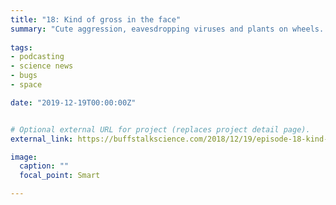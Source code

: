 ```yaml
---
title: "18: Kind of gross in the face"
summary: "Cute aggression, eavesdropping viruses and plants on wheels. Interview with climate scientist Ryan Harp."
  
tags:
- podcasting
- science news
- bugs
- space

date: "2019-12-19T00:00:00Z"


# Optional external URL for project (replaces project detail page).
external_link: https://buffstalkscience.com/2018/12/19/episode-18-kind-of-gross-in-the-face/

image:
  caption: ""
  focal_point: Smart

---
```

